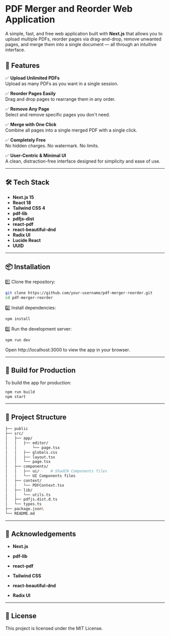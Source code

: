 # PDF Merger and Reorder Web Application

A simple, fast, and free web application built with **Next.js** that allows you to upload multiple PDFs, reorder pages via drag-and-drop, remove unwanted pages, and merge them into a single document — all through an intuitive interface.

## 🚀 Features

✅ **Upload Unlimited PDFs**  
Upload as many PDFs as you want in a single session.

✅ **Reorder Pages Easily**  
Drag and drop pages to rearrange them in any order.

✅ **Remove Any Page**  
Select and remove specific pages you don't need.

✅ **Merge with One Click**  
Combine all pages into a single merged PDF with a single click.

✅ **Completely Free**  
No hidden charges. No watermark. No limits.

✅ **User-Centric & Minimal UI**  
A clean, distraction-free interface designed for simplicity and ease of use.

---

## 🛠 Tech Stack

- **Next.js 15**
- **React 18**
- **Tailwind CSS 4**
- **pdf-lib**
- **pdfjs-dist**
- **react-pdf**
- **react-beautiful-dnd**
- **Radix UI**
- **Lucide React**
- **UUID**

---

## 📦 Installation

1️⃣ Clone the repository:

```bash
git clone https://github.com/your-username/pdf-merger-reorder.git
cd pdf-merger-reorder
```

2️⃣ Install dependencies:

```bash
npm install
```

3️⃣ Run the development server:

```bash
npm run dev
```

Open http://localhost:3000 to view the app in your browser.

---

## 🔨 Build for Production

To build the app for production:

```bash
npm run build
npm start
```

---

## 📁 Project Structure

```bash
├── public
├── src/
│   ├── app/
│   │   ├── editor/
│   │       └── page.tsx
│   │   ├── globals.css
│   │   ├── layout.tsx
│   │   └── page.tsx
│   ├── components/
│   │   ├── ui/     # ShadCN Components files
│   │   └── UI Components files
│   ├── context/
│   │   └── PDFContext.tsx
│   ├── lib/
│   │   └── utils.ts
│   ├── pdfjs.dist.d.ts
│   └── types.ts
├── package.json\
└── README.md
```

---

## 🙌 Acknowledgements

- **Next.js**

- **pdf-lib**

- **react-pdf**

- **Tailwind CSS**

- **react-beautiful-dnd**

- **Radix UI**

---

## 📄 License

This project is licensed under the MIT License.
